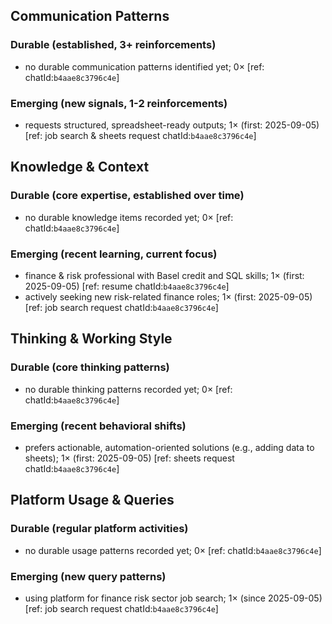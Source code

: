 ## Communication Patterns
### Durable (established, 3+ reinforcements)
- no durable communication patterns identified yet; 0× [ref: chatId:`b4aae8c3796c4e`]

### Emerging (new signals, 1-2 reinforcements)
- requests structured, spreadsheet-ready outputs; 1× (first: 2025-09-05) [ref: job search & sheets request chatId:`b4aae8c3796c4e`]

## Knowledge & Context
### Durable (core expertise, established over time)
- no durable knowledge items recorded yet; 0× [ref: chatId:`b4aae8c3796c4e`]

### Emerging (recent learning, current focus)
- finance & risk professional with Basel credit and SQL skills; 1× (first: 2025-09-05) [ref: resume chatId:`b4aae8c3796c4e`]
- actively seeking new risk-related finance roles; 1× (first: 2025-09-05) [ref: job search request chatId:`b4aae8c3796c4e`]

## Thinking & Working Style
### Durable (core thinking patterns)
- no durable thinking patterns recorded yet; 0× [ref: chatId:`b4aae8c3796c4e`]

### Emerging (recent behavioral shifts)
- prefers actionable, automation-oriented solutions (e.g., adding data to sheets); 1× (first: 2025-09-05) [ref: sheets request chatId:`b4aae8c3796c4e`]

## Platform Usage & Queries
### Durable (regular platform activities)
- no durable usage patterns recorded yet; 0× [ref: chatId:`b4aae8c3796c4e`]

### Emerging (new query patterns)
- using platform for finance risk sector job search; 1× (since 2025-09-05) [ref: job search request chatId:`b4aae8c3796c4e`]